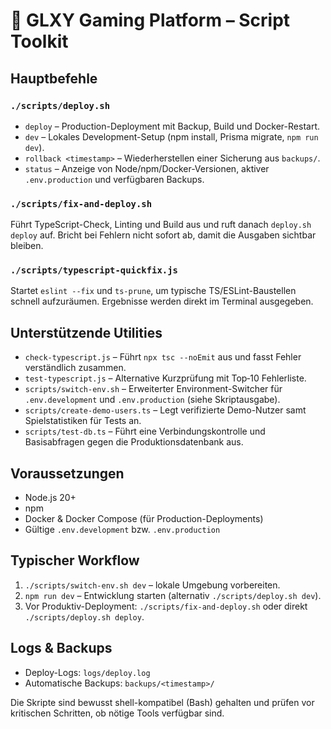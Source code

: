 # 🚀 GLXY Gaming Platform – Script Toolkit

## Hauptbefehle

### `./scripts/deploy.sh`
- `deploy` – Production-Deployment mit Backup, Build und Docker-Restart.
- `dev` – Lokales Development-Setup (npm install, Prisma migrate, `npm run dev`).
- `rollback <timestamp>` – Wiederherstellen einer Sicherung aus `backups/`.
- `status` – Anzeige von Node/npm/Docker-Versionen, aktiver `.env.production` und verfügbaren Backups.

### `./scripts/fix-and-deploy.sh`
Führt TypeScript-Check, Linting und Build aus und ruft danach `deploy.sh deploy` auf. Bricht bei Fehlern nicht sofort ab, damit die Ausgaben sichtbar bleiben.

### `./scripts/typescript-quickfix.js`
Startet `eslint --fix` und `ts-prune`, um typische TS/ESLint-Baustellen schnell aufzuräumen. Ergebnisse werden direkt im Terminal ausgegeben.

## Unterstützende Utilities
- `check-typescript.js` – Führt `npx tsc --noEmit` aus und fasst Fehler verständlich zusammen.
- `test-typescript.js` – Alternative Kurzprüfung mit Top‑10 Fehlerliste.
- `scripts/switch-env.sh` – Erweiterter Environment-Switcher für `.env.development` und `.env.production` (siehe Skriptausgabe).
- `scripts/create-demo-users.ts` – Legt verifizierte Demo-Nutzer samt Spielstatistiken für Tests an.
- `scripts/test-db.ts` – Führt eine Verbindungskontrolle und Basisabfragen gegen die Produktionsdatenbank aus.

## Voraussetzungen
- Node.js 20+
- npm
- Docker & Docker Compose (für Production-Deployments)
- Gültige `.env.development` bzw. `.env.production`

## Typischer Workflow
1. `./scripts/switch-env.sh dev` – lokale Umgebung vorbereiten.
2. `npm run dev` – Entwicklung starten (alternativ `./scripts/deploy.sh dev`).
3. Vor Produktiv-Deployment: `./scripts/fix-and-deploy.sh` oder direkt `./scripts/deploy.sh deploy`.

## Logs & Backups
- Deploy-Logs: `logs/deploy.log`
- Automatische Backups: `backups/<timestamp>/`

Die Skripte sind bewusst shell-kompatibel (Bash) gehalten und prüfen vor kritischen Schritten, ob nötige Tools verfügbar sind.

